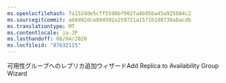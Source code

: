 ```yaml
---
ms.openlocfilehash: 7a152dde5cff5590bf902fa4b95ba45a925884c2
ms.sourcegitcommit: ad4d92dce894592a259721a1571b1d8736abacdb
ms.translationtype: MT
ms.contentlocale: ja-JP
ms.lasthandoff: 08/04/2020
ms.locfileid: "87632115"
---
```

<span data-ttu-id="da8a2-101">可用性グループへのレプリカ追加ウィザード</span><span class="sxs-lookup"><span data-stu-id="da8a2-101">Add Replica to Availability Group Wizard</span></span>
